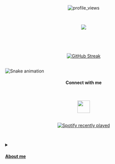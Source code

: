 <br><p align="center">![profile_views](https://komarev.com/ghpvc/?username=your-github-panayotsky-dev&color=blueviolet)</div></p>

<br><p align="center" ><img align="center" src="https://github-readme-stats.vercel.app/api/top-langs/?username=panayotsky-dev&theme=onedark&layout=compact&hide_border=true" /></p></br>

<br><p align="center">[![GitHub Streak](https://streak-stats.demolab.com?user=panayotsky-dev&hide_border=true&border_radius=4&currStreakNum=7BF4FF&dates=7BF4FF&sideNums=DD6138&sideLabels=CCC9D0A2&background=DD272700)](https://git.io/streak-stats)</p></br>
![Snake animation](https://github.com/panayotsky-dev/panayotsky-dev/blob/output/github-contribution-grid-snake.svg)


<p align="center"><h4 align='center'>Connect with me</h4></p>
 

<br><p align="center"><a href=https://www.linkedin.com/in/panayot-petkov/> <img height="40em" src="https://www.mhe-sme.org/wp-content/uploads/2017/12/linkedin-icon.png" /></br>
<br><p align="center">![Spotify recently played](https://spotify-recently-played-readme.vercel.app/api?user=11141040461&count=10)</p></br>
<details>
 <summary><h4> About me</h4></summary>
 <p>Back in the days even mice had balls..Haha....anyway</p>
 
 <p> I'm Panayot, 32 years old (Yep... ) from Bulgaria.</p>
 
 <p>I have Bechelor degree in Computer Systems and Technology since 2016.</p>
 
  <p> After my university i have started from scratch as constructive-engineer in furniture factory, 
   but when i achieve everything possible and there were no room to grow more, i have decided that it is time to move on. </p>
 
 <p> Since 2022 i have started online courses with JavaScript in best platform in Bulgaria - SoftUni.</p>
<p> In the past year i've finished successfully the courses : JavaScript Basics, JavaScript Fundamentals, JavaScript Advanced and JavaScript Applications </p>
  
   
